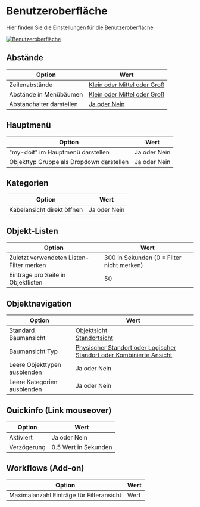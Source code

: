 # Benutzeroberfläche

Hier finden Sie die Einstellungen für die Benutzeroberfläche

[![Benutzeroberfläche](../../../../assets/images/de/administration/verwaltung/benutzereinstellungen/benutzeroberflaeche/1-b.png)](../../../../assets/images/de/administration/verwaltung/benutzereinstellungen/benutzeroberflaeche/1-b.png)

## Abstände

| Option                   | Wert                                                                                    |
| ------------------------ | --------------------------------------------------------------------------------------- |
| Zeilenabstände           | [Klein oder Mittel oder Groß](../../../../grundlagen/web-gui.md#zeilen-abstände)        |
| Abstände in Menübäumen   | [Klein oder Mittel oder Groß](../../../../grundlagen/web-gui.md#abstände-in-menübäumen) |
| Abstandhalter darstellen | [Ja oder Nein](../../../../grundlagen/web-gui.md#abstandhalter-darstellen)              |

## Hauptmenü

| Option                                   | Wert         |
| ---------------------------------------- | ------------ |
| "my-doit" im Hauptmenü darstellen        | Ja oder Nein |
| Objekttyp Gruppe als Dropdown darstellen | Ja oder Nein |

## Kategorien

| Option                     | Wert         |
| -------------------------- | ------------ |
| Kabelansicht direkt öffnen | Ja oder Nein |

## Objekt-Listen

| Option                                   | Wert                                      |
| ---------------------------------------- | ----------------------------------------- |
| Zuletzt verwendeten Listen-Filter merken | 300 In Sekunden (0 = Filter nicht merken) |
| Einträge pro Seite in Objektlisten       | 50                                        |

## Objektnavigation

| Option                       | Wert                                                                                                                               |
| ---------------------------- | ---------------------------------------------------------------------------------------------------------------------------------- |
| Standard Baumansicht         | [Objektsicht](../../../../grundlagen/web-gui.md#objektansicht)<br>[Standortsicht](../../../../grundlagen/web-gui.md#standortsicht) |
| Baumansicht Typ              | [Physischer Standort oder Logischer Standort oder Kombinierte Ansicht](../../../../grundlagen/web-gui.md#standortsicht)            |
| Leere Objekttypen ausblenden | Ja oder Nein                                                                                                                       |
| Leere Kategorien ausblenden  | Ja oder Nein                                                                                                                       |

## Quickinfo (Link mouseover)

| Option      | Wert                 |
| ----------- | -------------------- |
| Aktiviert   | Ja oder Nein         |
| Verzögerung | 0.5 Wert in Sekunden |

## Workflows (Add-on)

| Option                                   | Wert |
| ---------------------------------------- | ---- |
| Maximalanzahl Einträge für Filteransicht | Wert |
